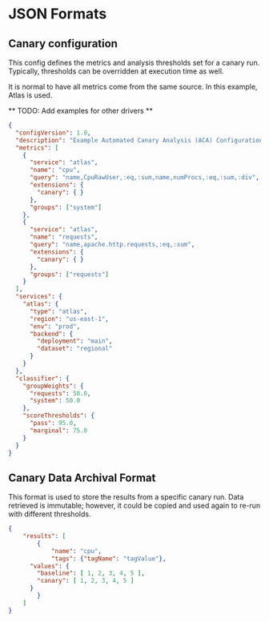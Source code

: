 # JSON Formats

## Canary configuration

This config defines the metrics and analysis thresholds set for a canary run.
Typically, thresholds can be overridden at execution time as well.

It is normal to have all metrics come from the same source.  In this example,
Atlas is used.

** TODO: Add examples for other drivers **

```JSON
{
  "configVersion": 1.0,
  "description": "Example Automated Canary Analysis (ACA) Configuration",
  "metrics": [
    {
      "service": "atlas",
      "name": "cpu",
      "query": "name,CpuRawUser,:eq,:sum,name,numProcs,:eq,:sum,:div",
      "extensions": {
        "canary": { }
      },
      "groups": ["system"]
    },
    {
      "service": "atlas",
      "name": "requests",
      "query": "name,apache.http.requests,:eq,:sum",
      "extensions": {
        "canary": { }
      },
      "groups": ["requests"]
    }
  ],
  "services": {
    "atlas": {
      "type": "atlas",
      "region": "us-east-1",
      "env": "prod",
      "backend": {
        "deployment": "main",
        "dataset": "regional"
      }
    }
  },
  "classifier": {
    "groupWeights": {
      "requests": 50.0,
      "system": 50.0
    },
    "scoreThresholds": {
      "pass": 95.0,
      "marginal": 75.0
    }
  }
}
```

## Canary Data Archival Format

This format is used to store the results from a specific canary run.
Data retrieved is immutable; however, it could be copied and used again
to re-run with different thresholds.

```JSON
{
	"results": [
		{
			"name": "cpu",
			"tags": {"tagName": "tagValue"},
      "values": {
        "baseline": [ 1, 2, 3, 4, 5 ],
        "canary": [ 1, 2, 3, 4, 5 ]
      }
		}
	]
}
```
